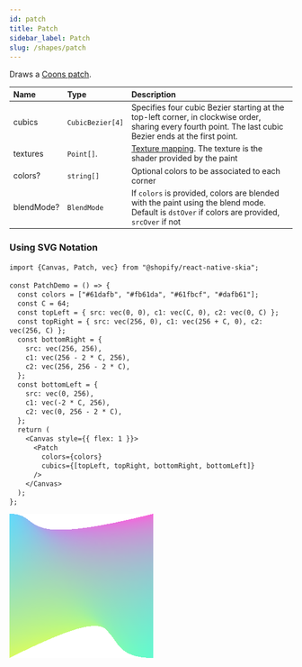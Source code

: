 ```yaml
---
id: patch
title: Patch
sidebar_label: Patch
slug: /shapes/patch
---
```


Draws a [Coons patch](https://en.wikipedia.org/wiki/Coons_patch).

| Name      | Type      |  Description                                                  |
|:----------|:----------|:--------------------------------------------------------------|
| cubics | `CubicBezier[4]` | Specifies four cubic Bezier starting at the top-left corner, in clockwise order, sharing every fourth point. The last cubic Bezier ends at the first point. |
| textures   | `Point[]`.   | [Texture mapping](https://en.wikipedia.org/wiki/Texture_mapping). The texture is the shader provided by the paint |
| colors?    | `string[]`   | Optional colors to be associated to each corner |
| blendMode? | `BlendMode`  | If `colors` is provided, colors are blended with the paint using the blend mode. Default is `dstOver` if colors are provided, `srcOver` if not |

### Using SVG Notation

```tsx twoslash
import {Canvas, Patch, vec} from "@shopify/react-native-skia";

const PatchDemo = () => {
  const colors = ["#61dafb", "#fb61da", "#61fbcf", "#dafb61"];
  const C = 64;
  const topLeft = { src: vec(0, 0), c1: vec(C, 0), c2: vec(0, C) };
  const topRight = { src: vec(256, 0), c1: vec(256 + C, 0), c2: vec(256, C) };
  const bottomRight = {
    src: vec(256, 256),
    c1: vec(256 - 2 * C, 256),
    c2: vec(256, 256 - 2 * C),
  };
  const bottomLeft = {
    src: vec(0, 256),
    c1: vec(-2 * C, 256),
    c2: vec(0, 256 - 2 * C),
  };
  return (
    <Canvas style={{ flex: 1 }}>
      <Patch
        colors={colors}
        cubics={[topLeft, topRight, bottomRight, bottomLeft]}
      />
    </Canvas>
  );
};
```

![SVG Notation](assets/patch/example1.png)